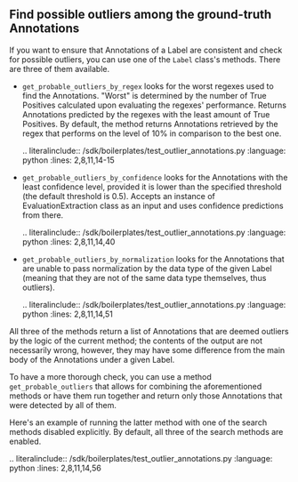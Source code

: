 ## Find possible outliers among the ground-truth Annotations

If you want to ensure that Annotations of a Label are consistent and check for possible outliers, you can use one of 
the `Label` class's methods. There are three of them available.

- `get_probable_outliers_by_regex` looks for the worst regexes used to find the Annotations. "Worst" is determined by
the number of True Positives calculated upon evaluating the regexes' performance. Returns Annotations predicted by the
regexes with the least amount of True Positives. By default, the method returns Annotations retrieved by the regex that
performs on the level of 10% in comparison to the best one.

  .. literalinclude:: /sdk/boilerplates/test_outlier_annotations.py
     :language: python
     :lines: 2,8,11,14-15

- `get_probable_outliers_by_confidence` looks for the Annotations with the least confidence level, provided it is lower
than the specified threshold (the default threshold is 0.5). Accepts an instance of EvaluationExtraction class as an input and uses confidence predictions from there.
   
  .. literalinclude:: /sdk/boilerplates/test_outlier_annotations.py
     :language: python
     :lines: 2,8,11,14,40

- `get_probable_outliers_by_normalization` looks for the Annotations that are unable to pass normalization by the data
type of the given Label (meaning that they are not of the same data type themselves, thus outliers).

  .. literalinclude:: /sdk/boilerplates/test_outlier_annotations.py
     :language: python
     :lines: 2,8,11,14,51

All three of the methods return a list of Annotations that are deemed outliers by the logic of the current method; the 
contents of the output are not necessarily wrong, however, they may have some difference from the main body of the 
Annotations under a given Label.

To have a more thorough check, you can use a method `get_probable_outliers` that allows for combining the 
aforementioned methods or have them run together and return only those Annotations that were detected by all of them.

Here's an example of running the latter method with one of the search methods disabled explicitly. By default, all 
three of the search methods are enabled.

.. literalinclude:: /sdk/boilerplates/test_outlier_annotations.py
   :language: python
   :lines: 2,8,11,14,56
